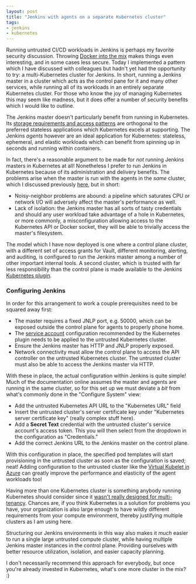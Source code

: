 ```yaml
---
layout: post
title: "Jenkins with agents on a separate Kubernetes cluster"
tags:
- jenkins
- kubernetes
---
```


Running untrusted CI/CD workloads in Jenkins is perhaps my favorite security
discussion. Throwing [Docker into the
mix](/2019/02/14/untrusted-docker-workloads.html) makes things even
interesting, and in some cases less secure. Today I implemented a pattern which
I have discussed with colleagues but hadn't yet had the opportunity to try: a
multi-Kubernetes cluster for Jenkins. In short, running a Jenkins master in a
cluster which acts as the control pane for it and many other services, while
running all of its workloads in an entirely separate Kubernetes cluster. For
those who know the joy of managing Kubernetes this may seem like madness, but
it does offer a number of security benefits which I would like to outline.


The Jenkins master doesn't particularly benefit from running in Kubernetes.
Its [storage requirements and access
patterns](/2017/12/01/aks-storage-research.html) are orthogonal to the
preferred stateless applications which Kubernetes excels at supporting. The
Jenkins _agents_ however are an ideal application for Kubernetes: stateless,
ephemeral, and elastic workloads which can benefit from spinning up in seconds
and running within containers.

In fact, there's a reasonable argument to be made for _not_ running Jenkins
masters in Kubernetes at all! Nonetheless I prefer to run Jenkins in Kubernetes
because of its administration and delivery benefits. The problems arise when
the master is run with the agents in the _same_ cluster, which I discussed
previously [here](/2019/02/14/untrusted-docker-workloads.html), but in short:

* Noisy-neighbor problems are abound: a pipeline which saturates CPU or network
  I/O will adversely affect the master's performance as well.
* Lack of isolation: the Jenkins master has all sorts of tasty credentials and
  should any user workload take advantage of a hole in Kubernetes, or more
  commonly, a misconfiguration allowing access to the Kubernetes API or Docker
  socket, they will be able to trivially access the master's filesystem.

The model which I have now deployed is one where a control plane cluster, with
a different set of access grants for Vault, different monitoring, alerting, and
auditing, is configured to run the Jenkins master among a number of other
important internal tools. A second cluster, which is trusted with far less
responsibility than the control plane is made available to the Jenkins
[Kubernetes plugin](https://plugins.jenkins.io/kubernetes).


### Configuring Jenkins

In order for this arrangement to work a couple prerequisites need to be squared
away first:

* The master requires a fixed JNLP port, e.g. 50000, which can be exposed
  outside the control plane for agents to properly phone home.
* The [service account](https://github.com/jenkinsci/kubernetes-plugin/blob/master/src/main/kubernetes/service-account.yml)
  configuration recommended by the Kubernetes plugin needs to be applied to the
  untrusted Kubernetes cluster.
* Ensure the Jenkins master has HTTP and JNLP properly exposed.
* Network connectivity must allow the control plane to access the API
  controller on the untrusted Kubernetes cluster. The untrusted cluster must
  also be able to access the Jenkins master via HTTP.

With these in place, the actual configuration within Jenkins is quite simple!
Much of the documentation online assumes the master and agents are running in
the same cluster, so for this set up we must deviate a _bit_ from what's
commonly done in the "Configure System" view:

* Add the untrusted Kubernetes API URL to the "Kubernetes URL" field
* Insert the untrusted cluster's server certificate key under "Kubernetes
  server certificate key" (really complex stuff here).
* Add a **Secret Text** credential with the untrusted cluster's service
  account's access token. This you will then select from the dropdown in the
  configuration as "Credentials."
* Add the correct Jenkins URL to the Jenkins master on the control plane.


With this configuration in place, the specified pod templates will start
provisioning in the untrusted cluster as soon as the configuration is saved;
neat! Adding configuration to the untrusted cluster like the [Virtual Kubelet in
Azure](https://docs.microsoft.com/en-us/azure/aks/virtual-kubelet) can greatly
improve the performance and elasticity of the agent workloads too!

Having more than one Kubernetes cluster is something anybody running Kubernetes
should consider since it [wasn't really designed for
multi-tenancy](https://blog.jessfraz.com/post/secret-design-docs-multi-tenant-orchestrator/).
Chances are, if you think Kubernetes is a solution for problems you have,
your organization is also large enough to have wildly different requirements
from your compute environment, thereby justifying multiple clusters as I am
using here.

Structuring our Jenkins environments in this way also makes it _much_ easier to
run a single large untrusted compute cluster, while having multiple Jenkins
master instances in the control plane. Providing ourselves with better resource
utilization, isolation, and easier capacity planning.

I don't necessarily recommend this approach for everybody, but once you're
already invested in Kubernetes, what's one more cluster in the mix? :)

